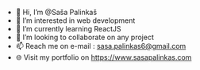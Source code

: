 - 👋 Hi, I’m @Saša Palinkaš
- 👀 I’m interested in web development
- 🌱 I’m currently learning ReactJS
- 💞️ I’m looking to collaborate on any project
- 📫 Reach me on e-mail : sasa.palinkas6@gmail.com
- 🌐 Visit my portfolio on https://www.sasapalinkas.com
<!---
Kriger6/Kriger6 is a ✨ special ✨ repository because its `README.md` (this file) appears on your GitHub profile.
You can click the Preview link to take a look at your changes.
--->
